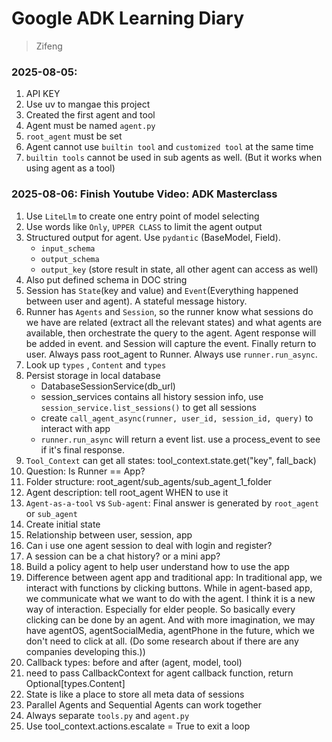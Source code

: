 # Google ADK Learning Diary

> Zifeng

### 2025-08-05:
1. API KEY
2. Use uv to mangae this project
3. Created the first agent and tool
4. Agent must be named `agent.py`
5. `root_agent` must be set
6. Agent cannot use `builtin tool` and `customized tool` at the same time  
7. `builtin tools` cannot be used in sub agents as well. (But it works when using agent as a tool)

### 2025-08-06: Finish Youtube Video: ADK Masterclass
1. Use `LiteLlm` to create one entry point of model selecting
2. Use words like `Only`, `UPPER CLASS` to limit the agent output
3. Structured output for agent. Use `pydantic` (BaseModel, Field).
	- `input_schema`
	- `output_schema`
	- `output_key` (store result in state, all other agent can access as well)
4. Also put defined schema in DOC string
5. Session has `State`(key and value) and `Event`(Everything happened between user and agent). A stateful message history. 
6. Runner has `Agents` and `Session`, so the runner know what sessions do we have are related (extract all the relevant states)  and what agents are available, then orchestrate the query to the agent. Agent response will be added in event. and Session will capture the event. Finally return to user. Always pass root_agent to Runner. Always use `runner.run_async`.
7. Look up `types` , `Content` and `types`
8. Persist storage in local database
	- DatabaseSessionService(db_url)
	- session_services contains all history session info, use `session_service.list_sessions()` to get all sessions
	- create `call_agent_async(runner, user_id, session_id, query)` to interact with app
	- `runner.run_async`  will return a event list. use a process_event to see if it's final response.
9. `Tool_Context` can get all states: tool_context.state.get("key", fall_back)
10. Question: Is Runner == App?
11. Folder structure: root_agent/sub_agents/sub_agent_1_folder
12. Agent description: tell root_agent WHEN to use it
13.  `Agent-as-a-tool` vs `Sub-agent`: Final answer is generated by `root_agent` or  `sub_agent`
14. Create initial state
15. Relationship between user, session, app
16. Can i use one agent session to deal with login and register?
17. A session can be a chat history? or a mini app?
18. Build a policy agent to help user understand how to use the app
19. Difference between agent app and traditional app: In traditional app, we interact with functions by clicking buttons. While in agent-based app, we communicate what we want to do with the agent. I think it is a new way of interaction. Especially for elder people. So basically every clicking can be done by an agent. And with more imagination, we may have agentOS, agentSocialMedia, agentPhone in the future, which we don't need to click at all. (Do some research about if there are any companies developing this.))
20. Callback types: before and after (agent, model, tool)
21. need to pass CallbackContext for agent callback function, return Optional\[types.Content]
22. State is like a place to store all meta data of sessions
23. Parallel Agents and Sequential Agents can work together
24. Always separate `tools.py` and `agent.py`
25. Use tool_context.actions.escalate = True to exit a loop   
